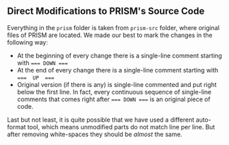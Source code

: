 Direct Modifications to PRISM's Source Code
-------------------------------------------

Everything in the `prism` folder is taken from `prism-src` folder, where original files 
of PRISM are located. We made our best to mark the changes in the following way:
- At the beginning of every change there is a single-line comment starting with `=== DOWN ===`
- At the end       of every change there is a single-line comment starting with `===  UP  ===`
- Original version (if there is any) is single-line commented and put right below the first line. 
  In fact, every continuous sequence of single-line comments that comes right after `=== DOWN ===` 
  is an original piece of code.

Last but not least, it is quite possible that we have used a different auto-format tool, which means
unmodified parts do not match line per line. But after removing white-spaces they should be _almost_
the same.  

